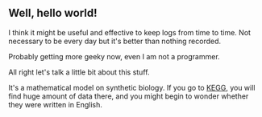 ## Well, hello world!

I think it might be useful and effective to keep logs from time to time. Not necessary to be every day but it's better than nothing recorded. 

Probably getting more geeky now, even I am not a programmer.

All right let's talk a little bit about this stuff.

It's a mathematical model on synthetic biology. If you go to [KEGG](www.genome.jp/kegg/), you will find huge amount of data there, and you might begin to wonder whether they were written in English.

